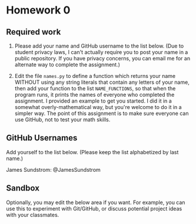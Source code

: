 # Homework 0

## Required work

1. Please add your name and GitHub username to the list below. (Due to student privacy laws, I can't actually require you to post your name in a public repository. If you have privacy concerns, you can email me for an alternate way to complete the assignment.)

2. Edit the file `names.py` to define a function which returns your name WITHOUT using any string literals that contain any letters of your name, then add your function to the list `NAME_FUNCTIONS`, so that when the program runs, it prints the names of everyone who completed the assignment. I provided an example to get you started. I did it in a somewhat overly-mathematical way, but you're welcome to do it in a simpler way. The point of this assignment is to make sure everyone can use GitHub, not to test your math skills.

## GitHub Usernames

Add yourself to the list below. (Please keep the list alphabetized by last name.)

James Sundstrom: @JamesSundstrom

## Sandbox

Optionally, you may edit the below area if you want. For example, you can use this to experiment with Git/GitHub, or discuss potential project ideas with your classmates.
